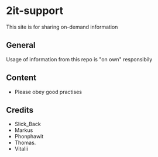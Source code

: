 # 2it-support
This site is for sharing on-demand information

## General
Usage of information from this repo is "on own" responsibily

## Content
* Please obey good practises



## Credits
* Slick_Back
* Markus 
* Phonphawit
* Thomas.
* Vitalii 
